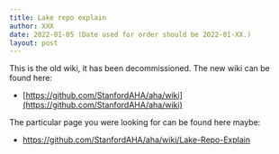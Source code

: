 ```yaml
---
title: Lake repo explain
author: XXX
date: 2022-01-05 (Date used for order should be 2022-01-XX.)
layout: post
---
```


  
This is the old wiki, it has been decommissioned. The new wiki can be found here:
* [https://github.com/StanfordAHA/aha/wiki](https://github.com/StanfordAHA/aha/wiki)

The particular page you were looking for can be found here maybe:
* https://github.com/StanfordAHA/aha/wiki/Lake-Repo-Explain

